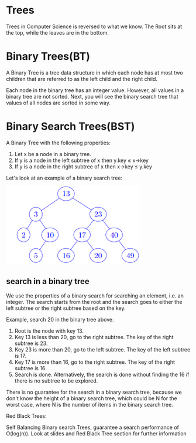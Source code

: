 # Trees

Trees in Computer Science is reversed to what we know. The Root sits at the top, while the leaves are in the bottom.


# Binary Trees(BT)

A Binary Tree is a tree data structure in which each node has at most two children that are referred to as the left 
child and the right child. 

Each node in the binary tree has an integer value. However, all values in a binary tree are not sorted. Next, you will 
see the binary search tree that values of all nodes are sorted in some way.


# Binary Search Trees(BST)
A Binary Tree with the following properties:

1. Let x be a node in a binary tree.
2. If y is a node in the left subtree of x then y.key ≤ x→key
3. If y is a node in the right subtree of x then x→key ≤ y.key

Let's look at an example of a binary search tree:

![image](../images/example_BST.png)

## search in a binary tree
We use the properties of a binary search for searching an element, i.e. an integer.
The search starts from the root and the search goes to either the left subtree or the right subtree based on the key.

Example, search 20 in the binary tree above.
1. Root is the node with key 13.
2. Key 13 is less than 20, go to the right subtree. The key of the right subtree is 23.
3. Key 23 is more than 20, go to the left subtree. The key of the left subtree is 17. 
4. Key 17 is more than 16, go to the right subtree. The key of the right subtree is 16
5. Search is done. Alternatively, the search is done without finding the 16 if there is no subtree to be explored.

There is no guarantee for the search in a binary search tree, because we don't know the height of a binary search tree,
which could be N for the worst case, where N is the number of items in the binary search tree.

Red Black Trees:

Self Balancing Binary search Trees, guarantee a search performance of O(log(n)). Look at slides and Red Black Tree 
section for further information

